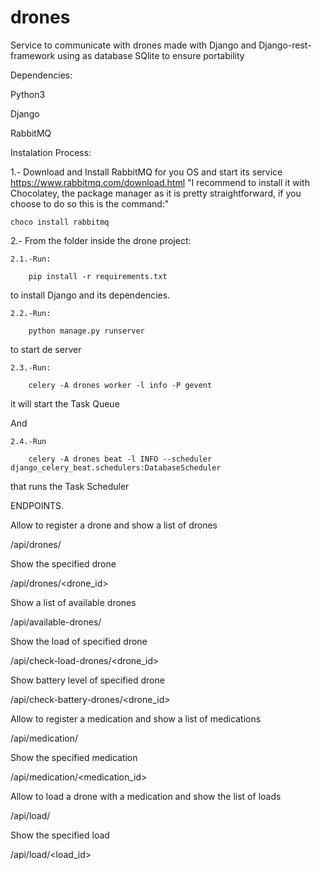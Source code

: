 # drones
Service to communicate with drones made with Django and Django-rest-framework using as database SQlite to ensure portability

Dependencies:

Python3

Django

RabbitMQ

Instalation Process:

1.- Download and Install RabbitMQ for you OS and start its service
https://www.rabbitmq.com/download.html
    "I recommend to install it with Chocolatey, the package manager as it is pretty straightforward, if you choose to do so this is the command:"
    
    choco install rabbitmq



2.- From the folder inside the drone project:

    2.1.-Run: 
    
        pip install -r requirements.txt
    

to install Django and its dependencies.


    2.2.-Run:
        
        python manage.py runserver
    

to start de server



    2.3.-Run:
        
        celery -A drones worker -l info -P gevent
    
it will start the Task Queue

And

    2.4.-Run
        
        celery -A drones beat -l INFO --scheduler django_celery_beat.schedulers:DatabaseScheduler
    

that runs the Task Scheduler




ENDPOINTS.


Allow to register a drone and show a list of drones

/api/drones/

Show the specified drone

/api/drones/<drone_id>

Show a list of available drones

/api/available-drones/

Show the load of specified drone

/api/check-load-drones/<drone_id>

Show battery level of specified drone

/api/check-battery-drones/<drone_id>

Allow to register a medication and show a list of medications

/api/medication/

Show the specified medication

/api/medication/<medication_id>

Allow to load a drone with a medication and show the list of loads

/api/load/

Show the specified load

/api/load/<load_id>


